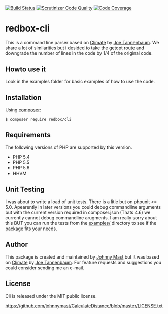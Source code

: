 [![Build Status](https://travis-ci.org/johnnymast/redbox-cli.svg)](https://travis-ci.org/johnnymast/redbox-cli) [![Scrutinizer Code Quality](https://scrutinizer-ci.com/g/johnnymast/redbox-cli/badges/quality-score.png?b=master)](https://scrutinizer-ci.com/g/johnnymast/redbox-cli/?branch=master) [![Code Coverage](https://scrutinizer-ci.com/g/johnnymast/redbox-cli/badges/coverage.png?b=master)](https://scrutinizer-ci.com/g/johnnymast/redbox-cli/?branch=master)


# redbox-cli
This is a command line parser based on [Climate](https://github.com/thephpleague/climate)  by [Joe Tannenbaum](https://github.com/joetannenbaum). We share a lot of similarities but i desided to take the getopt route and downgrade the number of lines in the code by 1/4 of the original code.


## Howto use it
Look in the examples folder for basic examples of how to use the code.

## Installation

Using [composer](https://packagist.org/packages/redbox/cli):

```bash
$ composer require redbox/cli
```
## Requirements

The following versions of PHP are supported by this version.

+ PHP 5.4
+ PHP 5.5
+ PHP 5.6
+ HHVM

## Unit Testing

I was about to write a load of unit tests. There is a litle but on phpunit <= 5.0. Apearently in later versions you could debug commandline arguments but with the current version required in composer.json (Thats 4.6) we currently cannot debug commandline arugments.
I am really sorry about this BUT you can run the tests from the [examples/](https://github.com/johnnymast/redbox-cli/tree/master/examples) directory to see if the package fits your needs.

 

## Author

This package is created and maintained by [Johnny Mast](https://github.com/johnnymast) but it was based on [Climate](https://github.com/thephpleague/climate)  by [Joe Tannenbaum](https://github.com/joetannenbaum). For feature requests and suggestions
you could consider sending me an e-mail.

## License

Cli is released under the MIT public license.

<https://github.com/johnnymast/CalculateDistance/blob/master/LICENSE.txt>

